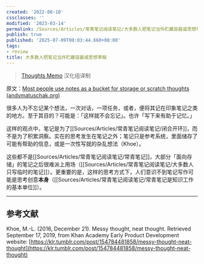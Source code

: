 ```yaml
---
created: '2022-08-10'
cssclasses: ''
modified: '2023-03-14'
permalink: /Sources/Articles/常青笔记阅读笔记/大多数人把笔记当作贮藏容器或思想草稿.md
publish: true
published: '2025-07-09T00:03:44.660+08:00'
tags:
- review
title: 大多数人把笔记当作贮藏容器或思想草稿
---
```

> [Thoughts Memo](https://paratranz.cn/projects/3131) 汉化组译制

原文：[Most people use notes as a bucket for storage or scratch thoughts (andymatuschak.org)](https://notes.andymatuschak.org/z5nw1rPzimCJYyMknDujwvP344Hv3ixCZRZV2)

很多人为不忘记某个想法，一次对话，一项任务，或者，便将其记在印象笔记之类的地方。至于其目的？可能是：「这样就不会忘记」。也许「写下来有助于记忆。」

这样的观点中，笔记是为了[[Sources/Articles/常青笔记阅读笔记/闭合开环]]，而不是为了积累洞察。实在的思考发生在笔记之外；笔记只是参考系统，里面储存了可能有帮助的信息，或是一次性写就的杂乱想法（Khoe）。

这些都不是[[Sources/Articles/常青笔记阅读笔记/常青笔记]]，大部分「面向存储」的笔记之后很难派上用场（[[Sources/Articles/常青笔记阅读笔记/大多数人只写临时的笔记]]）。更重要的是，这样的思考方式下，人们意识不到笔记写作可能是思考创意**本身**（[[Sources/Articles/常青笔记阅读笔记/常青笔记是知识工作的基本单位]]）。

___

## 参考文献

Khoe, M.-L. (2016, December 21). Messy thought, neat thought. Retrieved September 17, 2019, from Khan Academy Early Product Development website: [https://klr.tumblr.com/post/154784481858/messy-thought-neat-thought](https://klr.tumblr.com/post/154784481858/messy-thought-neat-thought)